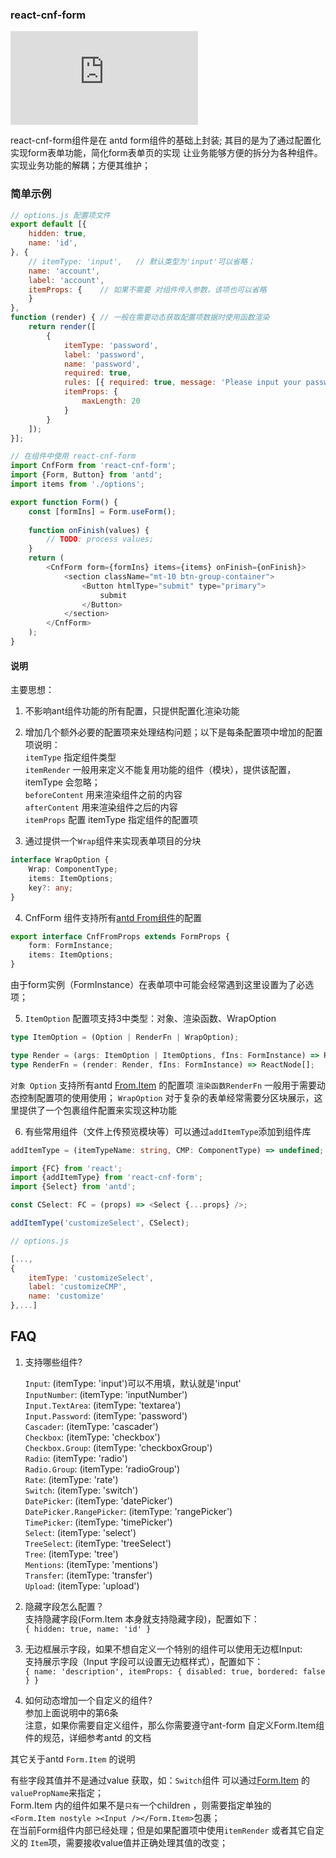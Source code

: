 ### react-cnf-form

[![][bundlesize-js-image]][unpkg-js-url]

[bundlesize-js-image]: https://img.badgesize.io/https:/unpkg.com/react-cnf-form/dist/react-cnf-form.cjs.production.min.js?label=react_cnf_form.min.js&compression=gzip&style=flat
[unpkg-js-url]: https://unpkg.com/react-cnf-form/dist/react-cnf-form.cjs.production.min.js

react-cnf-form组件是在 antd form组件的基础上封装; 其目的是为了通过配置化实现form表单功能，简化form表单页的实现
让业务能够方便的拆分为各种组件。实现业务功能的解耦；方便其维护；

### 简单示例
```js
// options.js 配置项文件
export default [{
    hidden: true,
    name: 'id',
}, {
    // itemType: 'input',   // 默认类型为'input'可以省略；
    name: 'account',
    label: 'account',
    itemProps: {    // 如果不需要 对组件传入参数，该项也可以省略
    }
},
function (render) { // 一般在需要动态获取配置项数据时使用函数渲染
    return render([
        {
            itemType: 'password',
            label: 'password',
            name: 'password',
            required: true,
            rules: [{ required: true, message: 'Please input your password!' }],
            itemProps: {
                maxLength: 20
            }
        }
    ]);
}];
```
```js
// 在组件中使用 react-cnf-form 
import CnfForm from 'react-cnf-form';
import {Form, Button} from 'antd';
import items from './options';

export function Form() {
    const [formIns] = Form.useForm();
  
    function onFinish(values) {
        // TODO: process values;
    }
    return (
        <CnfForm form={formIns} items={items} onFinish={onFinish}>
            <section className="mt-10 btn-group-container">
                <Button htmlType="submit" type="primary">
                    submit
                </Button>
            </section>
        </CnfForm>    
    );
}
```


#### 说明
主要思想：
1. 不影响ant组件功能的所有配置，只提供配置化渲染功能
2. 增加几个额外必要的配置项来处理结构问题；以下是每条配置项中增加的配置项说明：\
    `itemType` 指定组件类型\
    `itemRender` 一般用来定义不能复用功能的组件（模块），提供该配置，itemType 会忽略；\
    `beforeContent` 用来渲染组件之前的内容\
    `afterContent` 用来渲染组件之后的内容\
    `itemProps` 配置 itemType 指定组件的配置项
    
3. 通过提供一个`Wrap`组件来实现表单项目的分块
```typescript
interface WrapOption {
    Wrap: ComponentType;
    items: ItemOptions;
    key?: any;
}
```
4. CnfForm 组件支持所有[antd From组件](https://ant-design.gitee.io/components/form-cn/#Form)的配置
```typescript
export interface CnfFromProps extends FormProps {
    form: FormInstance;
    items: ItemOptions;
}
```
由于form实例（FormInstance）在表单项中可能会经常遇到这里设置为了必选项；

5. `ItemOption` 配置项支持3中类型：对象、渲染函数、WrapOption
```typescript
type ItemOption = (Option | RenderFn | WrapOption);

type Render = (args: ItemOption | ItemOptions, fIns: FormInstance) => ReactNode[];
type RenderFn = (render: Render, fIns: FormInstance) => ReactNode[];
```
   `对象 Option` 支持所有antd [From.Item](https://ant-design.gitee.io/components/form-cn/#Form.Item) 的配置项
   `渲染函数RenderFn` 一般用于需要动态控制配置项的使用使用；
   `WrapOption` 对于复杂的表单经常需要分区块展示，这里提供了一个包裹组件配置来实现这种功能
   
6. 有些常用组件（文件上传预览模块等）可以通过`addItemType`添加到组件库
```typescript
addItemType = (itemTypeName: string, CMP: ComponentType) => undefined;
```

```typescript jsx
import {FC} from 'react';
import {addItemType} from 'react-cnf-form';
import {Select} from 'antd';

const CSelect: FC = (props) => <Select {...props} />;

addItemType('customizeSelect', CSelect);
```
```js
// options.js

[...,
{
    itemType: 'customizeSelect',
    label: 'customizeCMP',
    name: 'customize'
},...]
```

## FAQ
1. 支持哪些组件?
    
    `Input`: (itemType: 'input')可以不用填，默认就是'input'\
    `InputNumber`: (itemType: 'inputNumber')\
    `Input.TextArea`: (itemType: 'textarea')\
    `Input.Password`: (itemType: 'password')\
    `Cascader`: (itemType: 'cascader')\
    `Checkbox`: (itemType: 'checkbox')\
    `Checkbox.Group`: (itemType: 'checkboxGroup')\
    `Radio`: (itemType: 'radio')\
    `Radio.Group`: (itemType: 'radioGroup')\
    `Rate`: (itemType: 'rate')\
    `Switch`: (itemType: 'switch')\
    `DatePicker`: (itemType: 'datePicker')\
    `DatePicker.RangePicker`: (itemType: 'rangePicker')\
    `TimePicker`: (itemType: 'timePicker')\
    `Select`: (itemType: 'select')\
    `TreeSelect`: (itemType: 'treeSelect')\
    `Tree`: (itemType: 'tree')\
    `Mentions`: (itemType: 'mentions')\
    `Transfer`: (itemType: 'transfer')\
    `Upload`: (itemType: 'upload')
     
2. 隐藏字段怎么配置？\
    支持隐藏字段(Form.Item 本身就支持隐藏字段)，配置如下：\
    `{
        hidden: true,
        name: 'id'
     }`
3. 无边框展示字段，如果不想自定义一个特别的组件可以使用无边框Input:\
     支持展示字段（Input 字段可以设置无边框样式），配置如下：\
     `
     {
        name: 'description',
        itemProps: {
            disabled: true,
            bordered: false
        }
     }
     `
4. 如何动态增加一个自定义的组件?\
    参加上面说明中的第6条\
    注意，如果你需要自定义组件，那么你需要遵守ant-form 自定义Form.Item组件的规范，详细参考antd 的文档


其它关于antd `Form.Item` 的说明

有些字段其值并不是通过value 获取，如：`Switch`组件 可以通过[Form.Item](https://ant-design.gitee.io/components/form-cn/#Form.Item) 的`valuePropName`来指定；\
Form.Item 内的组件如果不是`只有`一个children ，则需要指定单独的\
`<Form.Item nostyle ><Input /></Form.Item>`包裹；\
在当前Form组件内部已经处理；但是如果配置项中使用`itemRender` 或者其它自定义的
`Item`项，需要接收value值并正确处理其值的改变；


